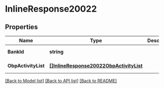 # InlineResponse20022

## Properties
Name | Type | Description | Notes
------------ | ------------- | ------------- | -------------
**BankId** | **string** |  | [default to null]
**ObpActivityList** | [**[]InlineResponse20022ObpActivityList**](inline_response_200_22_obp_activity_list.md) |  | [default to null]

[[Back to Model list]](../README.md#documentation-for-models) [[Back to API list]](../README.md#documentation-for-api-endpoints) [[Back to README]](../README.md)



